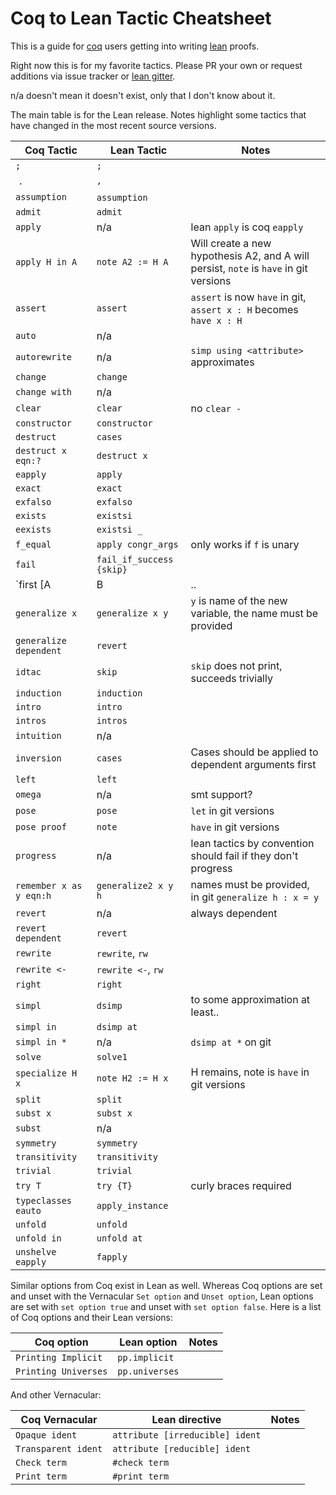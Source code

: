 # Coq to Lean Tactic Cheatsheet
This is a guide for [coq](https://coq.inria.fr/) users getting into writing [lean](https://leanprover.github.io/) proofs.

Right now this is for my favorite tactics. Please PR your own or request additions via issue tracker or [lean gitter](https://gitter.im/leanprover_public/Lobby).

n/a doesn't mean it doesn't exist, only that I don't know about it.

The main table is for the Lean release. Notes highlight some tactics that have changed in the most recent source versions.

| Coq Tactic | Lean Tactic | Notes |
| ---------- | ----------- | ------|
|  `;`       |   `;`       |       |
|  `.`       |   `,`       |       |
| `assumption` | `assumption`   |      |
| `admit` | `admit` | |
| `apply` | n/a | lean `apply` is coq `eapply` |
| `apply H in A` | `note A2 := H A` | Will create a new hypothesis A2, and A will persist, `note` is `have` in git versions |
| `assert` | `assert` | `assert` is now `have` in git, `assert x : H` becomes `have x : H` |
| `auto`  | n/a | |
| `autorewrite` | n/a | `simp using <attribute>` approximates |
| `change` | `change` | |
| `change with` | n/a | |
| `clear` | `clear` | no `clear -` |
| `constructor` | `constructor` | | 
| `destruct` | `cases` | |
| `destruct x eqn:?` | `destruct x` | |
| `eapply` | `apply` | |
| `exact` | `exact` | |
| `exfalso` | `exfalso` | |
| `exists` | `existsi` | |
| `eexists` | `existsi _` | |
| `f_equal` | `apply congr_args` | only works if `f` is unary |
| `fail` | `fail_if_success {skip}` | |
| `first [A | B |.. | X]` | `A <|> B <|> .. <|> X` | `first [A B .. X]` on git| 
| `generalize x` | `generalize x y` | `y` is name of the new variable, the name must be provided |
| `generalize dependent` | `revert` | |
| `idtac` | `skip` | `skip` does not print, succeeds trivially |
| `induction` | `induction` | | 
| `intro` | `intro` | |
| `intros` | `intros` | |
| `intuition` | n/a | |
| `inversion` | `cases` | Cases should be applied to dependent arguments first |
| `left` | `left` | |
| `omega` | n/a | smt support? |
| `pose` | `pose` | `let` in git versions |
| `pose proof` | `note` | `have` in git versions |
| `progress` | n/a | lean tactics by convention should fail if they don't progress|
| `remember x as y eqn:h` | `generalize2 x y h` | names must be provided, in git `generalize h : x = y` |
| `revert` | n/a | always dependent|
| `revert dependent` | `revert` | |
| `rewrite` | `rewrite`, `rw` | |
| `rewrite <-` | `rewrite <-`, `rw` | |
| `right` | `right` | |
| `simpl` | `dsimp` | to some approximation at least.. |
| `simpl in` | `dsimp at` | |
| `simpl in *` | n/a| `dsimp at *` on git |
| `solve` | `solve1` | |
| `specialize H x` | `note H2 := H x` | H remains, note is `have` in git versions |
| `split` | `split` | |
| `subst x` | `subst x` | |
| `subst` | n/a | |
| `symmetry` | `symmetry` | |
| `transitivity` | `transitivity` | |
| `trivial` | `trivial` | |
| `try T` | `try {T}` | curly braces required |
| `typeclasses eauto` | `apply_instance` | |
| `unfold` | `unfold` | |
| `unfold in` | `unfold at` | |
| `unshelve eapply` | `fapply` | |

Similar options from Coq exist in Lean as well. Whereas Coq options are set and unset with the Vernacular `Set option` and `Unset option`, Lean options are set with `set option true` and unset with `set option false`. Here is a list of Coq options and their Lean versions:

| Coq option | Lean option | Notes |
|------------|-------------|-------|
| `Printing Implicit` | `pp.implicit` | |
| `Printing Universes` | `pp.universes` | |

And other Vernacular:

| Coq Vernacular | Lean directive | Notes |
|----------------|----------------|-------|
| `Opaque ident` | `attribute [irreducible] ident` | |
| `Transparent ident` | `attribute [reducible] ident` | |
| `Check term` | `#check term` | |
| `Print term` | `#print term` | |
